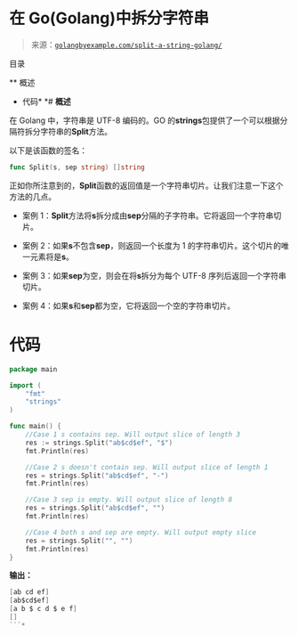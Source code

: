 <!--yml

类别：未分类

日期：2024-10-13 06:11:59

-->

# 在 Go(Golang)中拆分字符串

> 来源：[`golangbyexample.com/split-a-string-golang/`](https://golangbyexample.com/split-a-string-golang/)

目录

**   概述

+   代码*  *# **概述**

在 Golang 中，字符串是 UTF-8 编码的。GO 的**strings**包提供了一个可以根据分隔符拆分字符串的**Split**方法。

以下是该函数的签名：

```go
func Split(s, sep string) []string
```

正如你所注意到的，**Split**函数的返回值是一个字符串切片。让我们注意一下这个方法的几点。

+   案例 1：**Split**方法将**s**拆分成由**sep**分隔的子字符串。它将返回一个字符串切片。

+   案例 2：如果**s**不包含**sep**，则返回一个长度为 1 的字符串切片。这个切片的唯一元素将是**s**。

+   案例 3：如果**sep**为空，则会在将**s**拆分为每个 UTF-8 序列后返回一个字符串切片。

+   案例 4：如果**s**和**sep**都为空，它将返回一个空的字符串切片。

# **代码**

```go
package main

import (
    "fmt"
    "strings"
)

func main() {
    //Case 1 s contains sep. Will output slice of length 3
    res := strings.Split("ab$cd$ef", "$")
    fmt.Println(res)

    //Case 2 s doesn't contain sep. Will output slice of length 1
    res = strings.Split("ab$cd$ef", "-")
    fmt.Println(res)

    //Case 3 sep is empty. Will output slice of length 8
    res = strings.Split("ab$cd$ef", "")
    fmt.Println(res)

    //Case 4 both s and sep are empty. Will output empty slice
    res = strings.Split("", "")
    fmt.Println(res)
}
```

**输出：**

```go
[ab cd ef]
[ab$cd$ef]
[a b $ c d $ e f]
[]
```*
